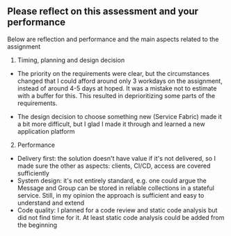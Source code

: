 ## Please reflect on this assessment and your performance

Below are reflection and performance and the main aspects related to the assignment

1. Timing, planning and design decision
- The priority on the requirements were clear, but the circumstances changed that I could afford around only 3 workdays on the assignment, instead of around 4-5 days at hoped. It was a mistake not to estimate with a buffer for this. This resulted in deprioritizing some parts of the requirements.

- The design decision to choose something new (Service Fabric) made it a bit more difficult, but I glad I made it through and learned a new application platform

2. Performance
- Delivery first: the solution doesn't have value if it's not delivered, so I made sure the other as aspects: clients, CI/CD, access are covered sufficiently
- System design: it's not entirely standard, e.g. one could argue the Message and Group can be stored in reliable collections in a stateful service. Still, in my opinion the approach is sufficient and easy to understand and extend
- Code quality: I planned for a code review and static code analysis but did not find time for it. At least static code analysis could be added from the beginning
